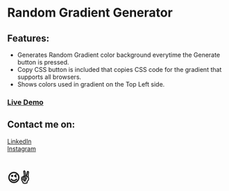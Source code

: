 # Random Gradient Generator
## Features:
- Generates Random Gradient color background everytime the Generate button is pressed.
- Copy CSS button is included that copies CSS code for the gradient that supports all browsers.
- Shows colors used in gradient on the Top Left side.

### [Live Demo](https://codepen.io/karangaba/full/gOPxoWE)

## Contact me on:
[LinkedIn](https://www.linkedin.com/in/karan-gaba-40a12b7b/)<br>
[Instagram](https://Instagram.com/_karangaba_)

# 😉✌
